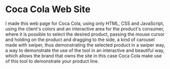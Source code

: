 # Coca Cola Web Site
 I made this web page for Coca Cola, using only HTML, CSS and JavaScript, using the client's colors and an interactive area for the product's consumer, where it is possible to select the desired product, passing the mouse cursor and holding on the product and dragging to the side, a kind of carousel made with swiper, thus demonstrating the selected product in a swiper way, a way to demonstrate the use of the tool in an interactive and beautiful way, which allows the brand that owns the site in this case Coca Cola make use of this tool to demonstrate your product line.
